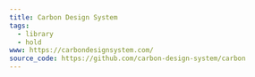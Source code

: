 ```yaml
---
title: Carbon Design System
tags:
  - library
  - hold
www: https://carbondesignsystem.com/
source_code: https://github.com/carbon-design-system/carbon
---
```

